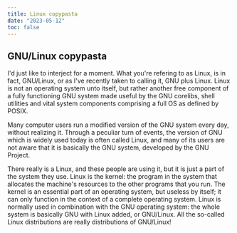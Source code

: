 ```yaml
---
title: Linux copypasta
date: "2023-05-12"
toc: false
---
```


## GNU/Linux copypasta

I'd just like to interject for a moment. What you're refering to as Linux, is in fact, GNU/Linux, or as I've 
recently taken to calling it, GNU plus Linux. Linux is not an operating system unto itself, but rather another
free component of a fully functioning GNU system made useful by the GNU corelibs, shell utilities and vital
system components comprising a full OS as defined by POSIX.

Many computer users run a modified version of the GNU system every day, without realizing it. Through a peculiar
turn of events, the version of GNU which is widely used today is often called Linux, and many of its users are
not aware that it is basically the GNU system, developed by the GNU Project.

There really is a Linux, and these people are using it, but it is just a part of the system they use. Linux is
the kernel: the program in the system that allocates the machine's resources to the other programs that you run.
The kernel is an essential part of an operating system, but useless by itself; it can only function in the context
of a complete operating system. Linux is normally used in combination with the GNU operating system: the whole
system is basically GNU with Linux added, or GNU/Linux. All the so-called Linux distributions are really
distributions of GNU/Linux!

